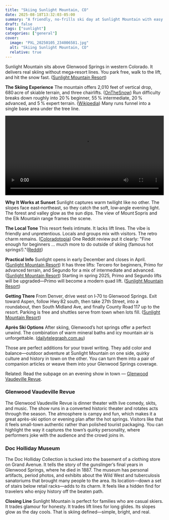```yaml
---
title: "Skiing Sunlight Mountain, CO"
date: 2025-08-18T13:32:03-05:00
summary: "A friendly, no‑frills ski day at Sunlight Mountain with easy logistics, sunset glow, local vibe, and hot‑springs après in Glenwood Springs."
draft: false
tags: ["sunlight"]
categories: ["general"]
cover:
  image: "PXL_20250105_234006581.jpg"
  alt: "Skiing Sunlight Mountain, CO"
  relative: true
---
```



Sunlight Mountain sits above Glenwood Springs in western Colorado. It delivers real skiing without mega‑resort lines. You park free, walk to the lift, and hit the snow fast. ([Sunlight Mountain Resort](https://sunlightmtn.com/plan-your-trip))

**The Skiing Experience**
The mountain offers 2,010 feet of vertical drop, 680 acre of skiable terrain, and three chairlifts. ([OnTheSnow](https://www.onthesnow.com/colorado/sunlight-mountain-resort/ski-resort)) Run difficulty breaks down roughly into 20 % beginner, 55 % intermediate, 20 % advanced, and 5 % expert terrain. ([Wikipedia](https://en.wikipedia.org/wiki/Sunlight_Ski_Area)) Many runs funnel into a single base area under the tree line. 

<video controls width="100%" src="PXL_20250105_193555288.mp4"></video>

**Why It Works at Sunset**
Sunlight captures warm twilight like no other. The slopes face east‑northeast, so they catch the soft, low‑angle evening light. The forest and valley glow as the sun dips. The view of Mount Sopris and the Elk Mountain range frames the scene. 

**The Local Tone**
This resort feels intimate. It lacks lift lines. The vibe is friendly and unpretentious. Locals and groups mix with visitors. The retro charm remains. ([Coloradotopia](https://www.coloradotopia.com/ski-resorts/sunlight/)) One Reddit review put it clearly: "Fine enough for beginners … much more to do outside of skiing (famous hot springs!)."([Reddit](https://www.reddit.com/r/COsnow/comments/s3xpig/first_timers/))

**Practical Info**
Sunlight opens in early December and closes in April. ([Sunlight Mountain Resort](https://sunlightmtn.com/explore-sunlight/general-faqs)) It has three lifts: Tercero for beginners, Primo for advanced terrain, and Segundo for a mix of intermediate and advanced. ([Sunlight Mountain Resort](https://sunlightmtn.com/explore-sunlight/general-faqs)) Starting in spring 2025, Primo and Segundo lifts will be upgraded—Primo will become a modern quad lift. ([Sunlight Mountain Resort](https://sunlightmtn.com/explore-sunlight/our-history))

**Getting There**
From Denver, drive west on I‑70 to Glenwood Springs. Exit toward Aspen, follow Hwy 82 south, then take 27th Street, into a roundabout, then South Midland Ave, and finally County Road 117 up to the resort. Parking is free and shuttles serve from town when lots fill. ([Sunlight Mountain Resort](https://sunlightmtn.com/plan-your-trip/getting-here))

**Après Ski Options**
After skiing, Glenwood’s hot springs offer a perfect unwind. The combination of warm mineral baths and icy mountain air is unforgettable. ([dailytelegraph.com.au](https://www.dailytelegraph.com.au/lifestyle/i-skied-everywhere-in-colorado-from-aspen-and-vail-to-secret-ski-resorts/news-story/c2078d5228d6c2e6badceb3e1cef6d01))

Those are perfect additions for your travel writing. They add color and balance—outdoor adventure at Sunlight Mountain on one side, quirky culture and history in town on the other. You can turn them into a pair of companion articles or weave them into your Glenwood Springs coverage.

Related: Read the subpage on an evening show in town — [Glenwood Vaudeville Revue](/posts/sunlight/vaudeville/).

### Glenwood Vaudeville Revue

The Glenwood Vaudeville Revue is dinner theater with live comedy, skits, and music. The show runs in a converted historic theater and rotates acts through the season. The atmosphere is campy and fun, which makes it a great après-ski option or evening plan after the hot springs. Visitors like that it feels small-town authentic rather than polished tourist packaging. You can highlight the way it captures the town’s quirky personality, where performers joke with the audience and the crowd joins in.

### Doc Holliday Museum

The Doc Holliday Collection is tucked into the basement of a clothing store on Grand Avenue. It tells the story of the gunslinger’s final years in Glenwood Springs, where he died in 1887. The museum has personal artifacts, period photos, and exhibits about the Wild West and tuberculosis sanatoriums that brought many people to the area. Its location—down a set of stairs below retail racks—adds to its charm. It feels like a hidden find for travelers who enjoy history off the beaten path.

**Closing Line**
Sunlight Mountain is perfect for families who are casual skiers. It trades glamour for honesty. It trades lift lines for long glides. Its slopes glow as the day cools. That is skiing defined—simple, bright, and real.
